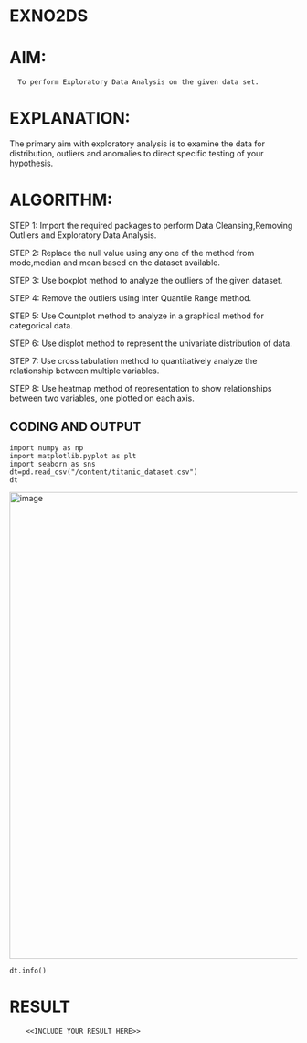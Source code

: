 # EXNO2DS
# AIM:
      To perform Exploratory Data Analysis on the given data set.
      
# EXPLANATION:
  The primary aim with exploratory analysis is to examine the data for distribution, outliers and anomalies to direct specific testing of your hypothesis.
  
# ALGORITHM:
STEP 1: Import the required packages to perform Data Cleansing,Removing Outliers and Exploratory Data Analysis.

STEP 2: Replace the null value using any one of the method from mode,median and mean based on the dataset available.

STEP 3: Use boxplot method to analyze the outliers of the given dataset.

STEP 4: Remove the outliers using Inter Quantile Range method.

STEP 5: Use Countplot method to analyze in a graphical method for categorical data.

STEP 6: Use displot method to represent the univariate distribution of data.

STEP 7: Use cross tabulation method to quantitatively analyze the relationship between multiple variables.

STEP 8: Use heatmap method of representation to show relationships between two variables, one plotted on each axis.

## CODING AND OUTPUT
```import pandas as pd
import numpy as np
import matplotlib.pyplot as plt
import seaborn as sns
dt=pd.read_csv("/content/titanic_dataset.csv")
dt
```

<img width="816" alt="image" src="https://github.com/Jeevapriya14/EXNO2DS/assets/121003043/19d80dee-d6bd-4d5b-87f4-cb624268943a">

```dt.info()```



# RESULT
        <<INCLUDE YOUR RESULT HERE>>

